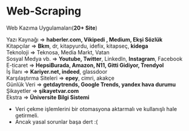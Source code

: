 # Web-Scraping
 Web Kazıma Uygulamaları(**20+ Site**)<br>
 
Yazı Kaynağı => **haberler.com, Vikipedi , Medium, Ekşi Sözlük** <br>
Kitapçılar => **Bkm**, dr, kitapyurdu, idefix, kitapseç, **kidega** <br>
Teknoloji => Teknosa, Media Markt, Vatan <br>
Sosyal Medya vb. => **Youtube, Twitter**, LinkedIn, **Instagram**, Facebook <br>
E-ticaret => **HepsiBurada, Amazon, N11, Gitti Gidiyor, Trendyol**  <br>
İş İlanı => **Kariyer.net, indeed**, glassdoor <br>
Karşılaştırma Siteleri => **epey**, cimri, akakçe <br>
Günlük Veri => **getdaytrends, Google Trends, yandex hava durumu** <br>
Şikayetler => **şikayetvar.com** <br>
Ekstra => **Üniversite Bilgi Sistemi**<br>


- Veri çekme işlemlerini bir otomasyona aktarmalı ve kullanışlı hale getirmeli.
- Ancak yasal sorunlar başa dert :(
